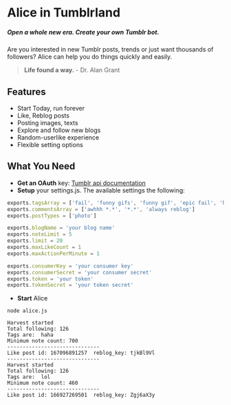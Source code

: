 # Alice in Tumblrland
##### Open a whole new era. Create your own Tumblr bot.
Are you interested in new Tumblr posts, trends or just want thousands of followers? Alice can help you do things quickly and easily.

> **Life found a way.** - Dr. Alan Grant

## Features

 - Start Today, run forever
 - Like, Reblog posts
 - Posting images, texts
 - Explore and follow new blogs
 - Random-userlike experience
 - Flexible setting options

## What You Need
+ **Get an OAuth** key: [Tumblr api documentation](https://www.tumblr.com/docs/en/api/v2)
+ **Setup** your settings.js. The available settings the following:
```javascript
exports.tagsArray = ['fail', 'funny gifs', 'funny gif', 'epic fail', 'haha', 'lol', 'funny']
exports.commentsArray = ['awhhh *.*', '*.*', 'always reblog']
exports.postTypes = ['photo']

exports.blogName = 'your blog name'
exports.noteLimit = 5
exports.limit = 20
exports.maxLikeCount = 1
exports.maxActionPerMinute = 1

exports.consumerKey = 'your consumer key'
exports.consumerSecret = 'your consumer secret'
exports.token = 'your token'
exports.tokenSecret = 'your token secret'
```
+ **Start** Alice
``` 
node alice.js
```
```
Harvest started
Total following: 126
Tags are:  haha
Minimum note count: 700
------------------------------
Like post id: 167096891257  reblog_key: tjkBl9Vl
------------------------------
Harvest started
Total following: 126
Tags are:  lol
Minimum note count: 460
------------------------------
Like post id: 166927269501  reblog_key: Zgj6aX3y
```
